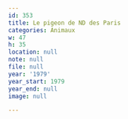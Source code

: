 ```yaml
---
id: 353
title: Le pigeon de ND des Paris
categories: Animaux
w: 47
h: 35
location: null
note: null
file: null
year: '1979'
year_start: 1979
year_end: null
image: null

---
```

